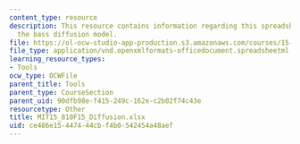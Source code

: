 ```yaml
---
content_type: resource
description: This resource contains information regarding this spreadsheet simulates
  the bass diffusion model.
file: https://ol-ocw-studio-app-production.s3.amazonaws.com/courses/15-810-marketing-management-analytics-frameworks-and-applications-fall-2015/ce486e15447444cbf4b0542454a48aef_MIT15_810F15_Diffusion.xlsx
file_type: application/vnd.openxmlformats-officedocument.spreadsheetml.sheet
learning_resource_types:
- Tools
ocw_type: OCWFile
parent_title: Tools
parent_type: CourseSection
parent_uid: 90dfb98e-f415-249c-162e-c2b02f74c43e
resourcetype: Other
title: MIT15_810F15_Diffusion.xlsx
uid: ce486e15-4474-44cb-f4b0-542454a48aef
---
```

